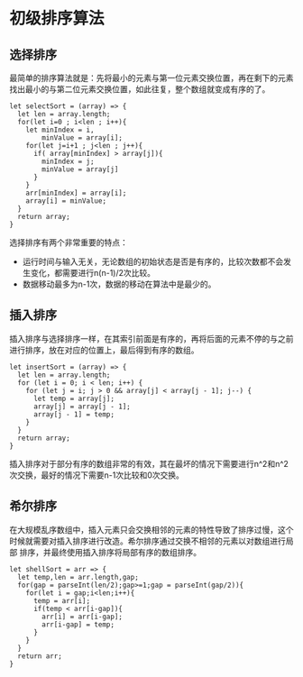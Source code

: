 # 初级排序算法

## 选择排序

最简单的排序算法就是：先将最小的元素与第一位元素交换位置，再在剩下的元素找出最小的与第二位元素交换位置，如此往复，整个数组就变成有序的了。
```angular2html
let selectSort = (array) => {
  let len = array.length;
  for(let i=0 ; i<len ; i++){
    let minIndex = i,
        minValue = array[i];
    for(let j=i+1 ; j<len ; j++){
      if( array[minIndex] > array[j]){
        minIndex = j;
        minValue = array[j]
      }
    }
    arr[minIndex] = array[i];
    array[i] = minValue;
  }
  return array;
}
```

选择排序有两个非常重要的特点：
* 运行时间与输入无关，无论数组的初始状态是否是有序的，比较次数都不会发生变化，都需要进行n(n-1)/2次比较。
* 数据移动最多为n-1次，数据的移动在算法中是最少的。

## 插入排序

插入排序与选择排序一样，在其索引前面是有序的，再将后面的元素不停的与之前进行排序，放在对应的位置上，最后得到有序的数组。

```angularjs
let insertSort = (array) => {
  let len = array.length;
  for (let i = 0; i < len; i++) {
    for (let j = i; j > 0 && array[j] < array[j - 1]; j--) {
      let temp = array[j];
      array[j] = array[j - 1];
      array[j - 1] = temp;
    }
  }
  return array;
}
```
插入排序对于部分有序的数组非常的有效，其在最坏的情况下需要进行n^2和n^2次交换，最好的情况下需要n-1次比较和0次交换。


## 希尔排序

在大规模乱序数组中，插入元素只会交换相邻的元素的特性导致了排序过慢，这个时候就需要对插入排序进行改造。希尔排序通过交换不相邻的元素以对数组进行局部
排序，并最终使用插入排序将局部有序的数组排序。

```angularjs
let shellSort = arr => {
  let temp,len = arr.length,gap;
  for(gap = parseInt(len/2);gap>=1;gap = parseInt(gap/2)){
    for(let i = gap;i<len;i++){
      temp = arr[i];
      if(temp < arr[i-gap]){
        arr[i] = arr[i-gap];
        arr[i-gap] = temp;
      }
    }
  }
  return arr;
}
```
